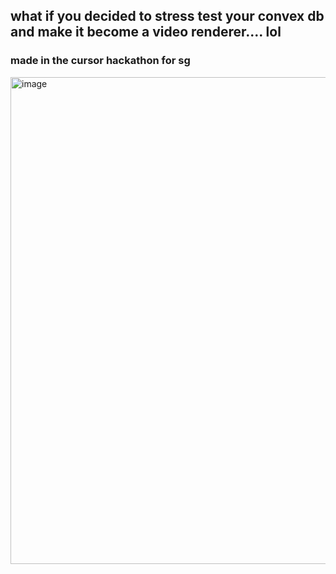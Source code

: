 ## what if you decided to stress test your convex db and make it become a video renderer.... lol

### made in the cursor hackathon for sg


<img width="1178" height="779" alt="image" src="https://github.com/user-attachments/assets/12d43533-334e-409a-9162-62b97b95729f" />
